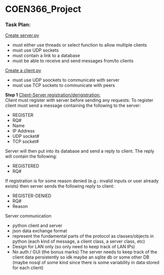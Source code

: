 # COEN366_Project

<h3>Task Plan:</h3>
<u>Create server.py</u>
<ul>
  <li>must either use threads or select function to allow multiple clients
  <li>must use UDP sockets
  <li>must contain a link to a database
  <li>must be able to receive and send messages from/to clients
</ul>

<u>Create a client.py</u>
<ul>
  <li>must use UDP soockets to communicate with server
  <li>must use TCP sockets to communicate with peers
</ul>


<b>Step 1</b> <u>Client-Server registration/derigistration:</u>
<br>
Client must register with server before sending any requests: To register client must send a message containing the following to the server: 
<ul>
  <li>REGISTER</li>
  <li>RQ#</li>
  <li>Name</li>
  <li>IP Address</li>
  <li>UDP socket#</li>
  <li>TCP socket#</li>
</ul>
Server will then put into its database and send a reply to client. The reply will contain the following:
<ul>
  <li>REGISTERED</li>
   <li>RQ#</li>
</ul>
If registration is for some reason denied (e.g.: invalid inputs or user already exists) then server sends the following reply to client:
<ul>
  <li>REGISTER-DENIED</li>
   <li>RQ#</li>
   <li>Reason</li>
</ul>



Server communication
- python client and server
- json data exchange format
- represent the fundamental parts of the protocol as classes/objects in python (each kind of message, a client class, a server class, etc)
- Design for LAN only (so only need to keep track of LAN IPs)
- No auth / GUI (the bonus marks) 
The server needs to keep track of the client data persistently so idk maybe an sqlite db or some other DB (maybe nosql of some kind since there is some variability in data stored for each client)
